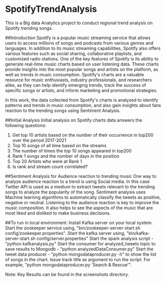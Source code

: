 # SpotifyTrendAnalysis


This is a Big data Analytics project to conduct regional trend analysis on Spotify trending songs.

##Introduction
Spotify is a popular music streaming service that allows users to access millions of songs and podcasts from various genres and languages. In addition to its music streaming capabilities, Spotify also offers various features such as social sharing, collaborative playlists, and customized radio stations. One of the key features of Spotify is its ability to generate real-time music charts based on user listening data. These charts provide insights into the most popular songs and artists on the platform, as well as trends in music consumption. Spotify's charts are a valuable resource for music enthusiasts, industry professionals, and researchers alike, as they can help identify emerging trends, track the success of specific songs or artists, and inform marketing and promotional strategies.

In this work, the data collected from Spotify's charts is analyzed to identify patterns and trends in music consumption, and also gain insights about fans reaction to the trending songs using Sentiment Analysis.

##Initial Analysis
Initial analysis on Spotify charts data answers the following questions:

1.	Get top 10 artists based on the number of their occurrence in top200 over the period 2017-2021
2.	Top 10 songs of all time based on the streams
3.	The number of times the top 10 songs appeared in top200
4.	Rank 1 songs and the number of days in the position
5.	Top 20 Artists who were at Rank 1
6.	Is rank and stream count correlated?

##Sentiment Analysis for Audience reaction to trending music
One way to analyze audience reaction to a trend is using Social media. In this case Twitter API is used as a medium to extract tweets relevant to the trending songs to analyze the popularity of the song.
Sentiment analysis uses Machine learning algorithms to automatically classify the tweets as positive, negative or neutral. Listening to the audience reaction is key to improve the music composition. It also helps to see the aspects of the music that are most liked and disliked to make business decisions.

##To run in local environment:
Install Kafka server on your local system. 
Start the zookeeper service using, "bin/zookeeper-server-start.sh config/zookeeper.properties".
Start the kafka server using, "bin/kafka-server-start.sh config/server.properties"
Start the spark analysis script - "python kafkanalysis.py"
Start the consumer for analyzed_tweets topic to save results to Mongodb - "python analyzedDataConsumer.py"
Start the tweet data producer - "python mongodataproducer.py -h" to show the list of songs in the chart. Issue track title as argument to run the script. For example, "python mongodataproducer.py 'Search & Rescue'".

Note: Key Results can be found in the screenshots directory.



